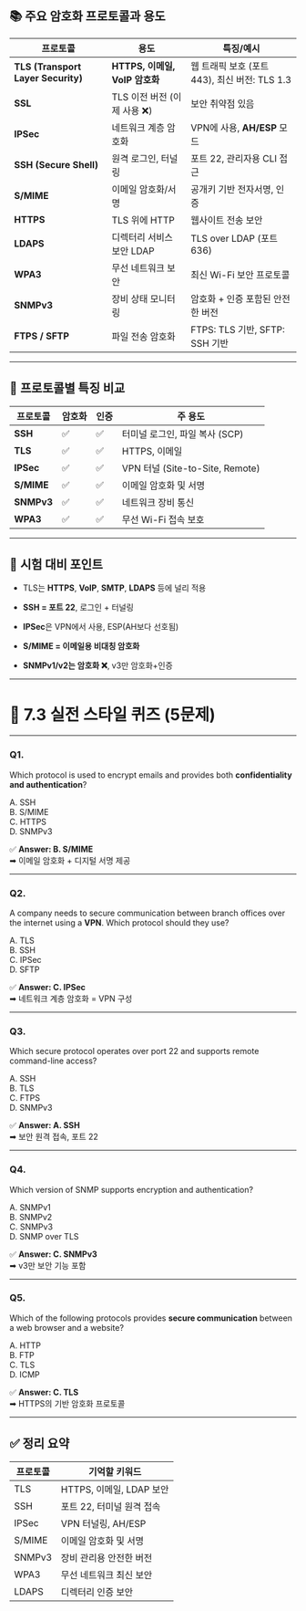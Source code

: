## 📚 주요 암호화 프로토콜과 용도

| 프로토콜                               | 용도                       | 특징/예시                             |
| ---------------------------------- | ------------------------ | --------------------------------- |
| **TLS (Transport Layer Security)** | **HTTPS, 이메일, VoIP 암호화** | 웹 트래픽 보호 (포트 443), 최신 버전: TLS 1.3 |
| **SSL**                            | TLS 이전 버전 (이제 사용 ❌)      | 보안 취약점 있음                         |
| **IPSec**                          | 네트워크 계층 암호화              | VPN에 사용, **AH/ESP** 모드            |
| **SSH (Secure Shell)**             | 원격 로그인, 터널링              | 포트 22, 관리자용 CLI 접근                |
| **S/MIME**                         | 이메일 암호화/서명               | 공개키 기반 전자서명, 인증                   |
| **HTTPS**                          | TLS 위에 HTTP              | 웹사이트 전송 보안                        |
| **LDAPS**                          | 디렉터리 서비스 보안 LDAP         | TLS over LDAP (포트 636)            |
| **WPA3**                           | 무선 네트워크 보안               | 최신 Wi-Fi 보안 프로토콜                  |
| **SNMPv3**                         | 장비 상태 모니터링               | 암호화 + 인증 포함된 안전한 버전               |
| **FTPS / SFTP**                    | 파일 전송 암호화                | FTPS: TLS 기반, SFTP: SSH 기반        |

---

## 🔐 프로토콜별 특징 비교

|프로토콜|암호화|인증|주 용도|
|---|---|---|---|
|**SSH**|✅|✅|터미널 로그인, 파일 복사 (SCP)|
|**TLS**|✅|✅|HTTPS, 이메일|
|**IPSec**|✅|✅|VPN 터널 (Site-to-Site, Remote)|
|**S/MIME**|✅|✅|이메일 암호화 및 서명|
|**SNMPv3**|✅|✅|네트워크 장비 통신|
|**WPA3**|✅|✅|무선 Wi-Fi 접속 보호|

---

## 🧪 시험 대비 포인트

- TLS는 **HTTPS**, **VoIP**, **SMTP**, **LDAPS** 등에 널리 적용
    
- **SSH = 포트 22**, 로그인 + 터널링
    
- **IPSec**은 VPN에서 사용, ESP(AH보다 선호됨)
    
- **S/MIME = 이메일용 비대칭 암호화**
    
- **SNMPv1/v2는 암호화 ❌**, v3만 암호화+인증
    

---

# 🧪 7.3 실전 스타일 퀴즈 (5문제)

---

### **Q1.**

Which protocol is used to encrypt emails and provides both **confidentiality and authentication**?

A. SSH  
B. S/MIME  
C. HTTPS  
D. SNMPv3

✅ **Answer: B. S/MIME**  
➡ 이메일 암호화 + 디지털 서명 제공

---

### **Q2.**

A company needs to secure communication between branch offices over the internet using a **VPN**. Which protocol should they use?

A. TLS  
B. SSH  
C. IPSec  
D. SFTP

✅ **Answer: C. IPSec**  
➡ 네트워크 계층 암호화 = VPN 구성

---

### **Q3.**

Which secure protocol operates over port 22 and supports remote command-line access?

A. SSH  
B. TLS  
C. FTPS  
D. SNMPv3

✅ **Answer: A. SSH**  
➡ 보안 원격 접속, 포트 22

---

### **Q4.**

Which version of SNMP supports encryption and authentication?

A. SNMPv1  
B. SNMPv2  
C. SNMPv3  
D. SNMP over TLS

✅ **Answer: C. SNMPv3**  
➡ v3만 보안 기능 포함

---

### **Q5.**

Which of the following protocols provides **secure communication** between a web browser and a website?

A. HTTP  
B. FTP  
C. TLS  
D. ICMP

✅ **Answer: C. TLS**  
➡ HTTPS의 기반 암호화 프로토콜

---

## ✅ 정리 요약

| 프로토콜   | 기억할 키워드             |
| ------ | ------------------- |
| TLS    | HTTPS, 이메일, LDAP 보안 |
| SSH    | 포트 22, 터미널 원격 접속    |
| IPSec  | VPN 터널링, AH/ESP     |
| S/MIME | 이메일 암호화 및 서명        |
| SNMPv3 | 장비 관리용 안전한 버전       |
| WPA3   | 무선 네트워크 최신 보안       |
| LDAPS  | 디렉터리 인증 보안          |

